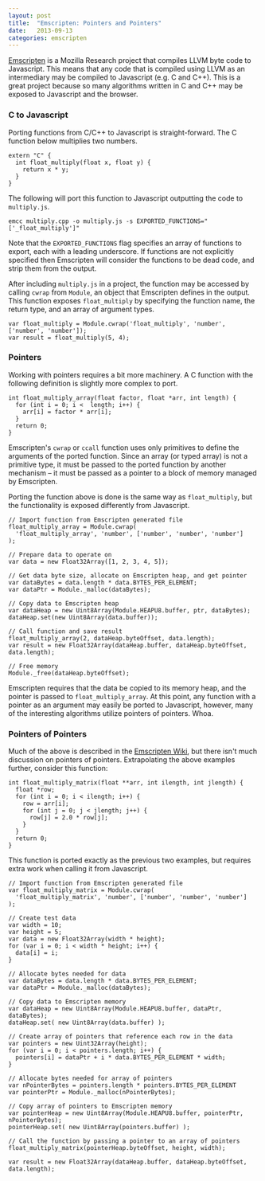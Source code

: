```yaml
---
layout: post
title:  "Emscripten: Pointers and Pointers"
date:   2013-09-13
categories: emscripten
---
```


[Emscripten](http://emscripten.org) is a Mozilla Research project that compiles LLVM byte code to Javascript.  This means that any code that is compiled using LLVM as an intermediary may be compiled to Javascript (e.g. C and C++).  This is a great project because so many algorithms written in C and C++ may be exposed to Javascript and the browser.

### C to Javascript

Porting functions from C/C++ to Javascript is straight-forward.  The C function below multiplies two numbers.

    extern "C" {
      int float_multiply(float x, float y) {
        return x * y;
      }
    }

The following will port this function to Javascript outputting the code to `multiply.js`.

    emcc multiply.cpp -o multiply.js -s EXPORTED_FUNCTIONS="['_float_multiply']"

Note that the `EXPORTED_FUNCTIONS` flag specifies an array of functions to export, each with a leading underscore.  If functions are not explicitly specified then Emscripten will consider the functions to be dead code, and strip them from the output.

After including `multiply.js` in a project, the function may be accessed by calling `cwrap` from `Module`, an object that Emscripten defines in the output. This function exposes `float_multiply` by specifying the function name, the return type, and an array of argument types.

    var float_multiply = Module.cwrap('float_multiply', 'number', ['number', 'number']);
    var result = float_multiply(5, 4);

### Pointers

Working with pointers requires a bit more machinery. A C function with the following definition is slightly more complex to port.

    int float_multiply_array(float factor, float *arr, int length) {
      for (int i = 0; i <  length; i++) {
        arr[i] = factor * arr[i];
      }
      return 0;
    }

Emscripten's `cwrap` or `ccall` function uses only primitives to define the arguments of the ported function. Since an array (or typed array) is not a primitive type, it must be passed to the ported function by another mechanism – it must be passed as a pointer to a block of memory managed by Emscripten.

Porting the function above is done is the same way as `float_multiply`, but the functionality is exposed differently from Javascript.

    // Import function from Emscripten generated file
    float_multiply_array = Module.cwrap(
      'float_multiply_array', 'number', ['number', 'number', 'number']
    );
    
    // Prepare data to operate on
    var data = new Float32Array([1, 2, 3, 4, 5]);
    
    // Get data byte size, allocate on Emscripten heap, and get pointer
    var dataBytes = data.length * data.BYTES_PER_ELEMENT;
    var dataPtr = Module._malloc(dataBytes);
    
    // Copy data to Emscripten heap
    var dataHeap = new Uint8Array(Module.HEAPU8.buffer, ptr, dataBytes);
    dataHeap.set(new Uint8Array(data.buffer));
    
    // Call function and save result
    float_multiply_array(2, dataHeap.byteOffset, data.length);
    var result = new Float32Array(dataHeap.buffer, dataHeap.byteOffset, data.length);
    
    // Free memory
    Module._free(dataHeap.byteOffset);

Emscripten requires that the data be copied to its memory heap, and the pointer is passed to `float_multiply_array`. At this point, any function with a pointer as an argument may easily be ported to Javascript, however, many of the interesting algorithms utilize pointers of pointers. Whoa.

### Pointers of Pointers

Much of the above is described in the [Emscripten Wiki](https://github.com/kripken/emscripten/wiki/Interacting-with-code), but there isn't much discussion on pointers of pointers. Extrapolating the above examples further, consider this function:

    int float_multiply_matrix(float **arr, int ilength, int jlength) {
      float *row;
      for (int i = 0; i < ilength; i++) {
        row = arr[i];
        for (int j = 0; j < jlength; j++) {
          row[j] = 2.0 * row[j];
        }
      }
      return 0;
    }

This function is ported exactly as the previous two examples, but requires extra work when calling it from Javascript.


    // Import function from Emscripten generated file
    var float_multiply_matrix = Module.cwrap(
      'float_multiply_matrix', 'number', ['number', 'number', 'number']
    );
    
    // Create test data
    var width = 10;
    var height = 5;
    var data = new Float32Array(width * height);
    for (var i = 0; i < width * height; i++) {
      data[i] = i;
    }
    
    // Allocate bytes needed for data
    var dataBytes = data.length * data.BYTES_PER_ELEMENT;
    var dataPtr = Module._malloc(dataBytes);
    
    // Copy data to Emscripten memory
    var dataHeap = new Uint8Array(Module.HEAPU8.buffer, dataPtr, dataBytes);
    dataHeap.set( new Uint8Array(data.buffer) );
    
    // Create array of pointers that reference each row in the data
    var pointers = new Uint32Array(height);
    for (var i = 0; i < pointers.length; i++) {
      pointers[i] = dataPtr + i * data.BYTES_PER_ELEMENT * width;
    }
    
    // Allocate bytes needed for array of pointers
    var nPointerBytes = pointers.length * pointers.BYTES_PER_ELEMENT
    var pointerPtr = Module._malloc(nPointerBytes);
    
    // Copy array of pointers to Emscripten memory
    var pointerHeap = new Uint8Array(Module.HEAPU8.buffer, pointerPtr, nPointerBytes);
    pointerHeap.set( new Uint8Array(pointers.buffer) );
    
    // Call the function by passing a pointer to an array of pointers
    float_multiply_matrix(pointerHeap.byteOffset, height, width);
    
    var result = new Float32Array(dataHeap.buffer, dataHeap.byteOffset, data.length);